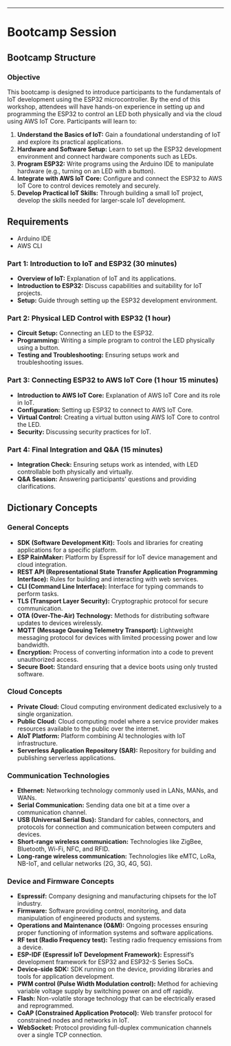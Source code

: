 

---

# Bootcamp Session

## Bootcamp Structure

### Objective

This bootcamp is designed to introduce participants to the fundamentals of IoT development using the ESP32 microcontroller. By the end of this workshop, attendees will have hands-on experience in setting up and programming the ESP32 to control an LED both physically and via the cloud using AWS IoT Core. Participants will learn to:

1. **Understand the Basics of IoT:** Gain a foundational understanding of IoT and explore its practical applications.
2. **Hardware and Software Setup:** Learn to set up the ESP32 development environment and connect hardware components such as LEDs.
3. **Program ESP32:** Write programs using the Arduino IDE to manipulate hardware (e.g., turning on an LED with a button).
4. **Integrate with AWS IoT Core:** Configure and connect the ESP32 to AWS IoT Core to control devices remotely and securely.
5. **Develop Practical IoT Skills:** Through building a small IoT project, develop the skills needed for larger-scale IoT development.

## Requirements

- Arduino IDE
- AWS CLI

### Part 1: Introduction to IoT and ESP32 (30 minutes)

- **Overview of IoT:** Explanation of IoT and its applications.
- **Introduction to ESP32:** Discuss capabilities and suitability for IoT projects.
- **Setup:** Guide through setting up the ESP32 development environment.

### Part 2: Physical LED Control with ESP32 (1 hour)

- **Circuit Setup:** Connecting an LED to the ESP32.
- **Programming:** Writing a simple program to control the LED physically using a button.
- **Testing and Troubleshooting:** Ensuring setups work and troubleshooting issues.

### Part 3: Connecting ESP32 to AWS IoT Core (1 hour 15 minutes)

- **Introduction to AWS IoT Core:** Explanation of AWS IoT Core and its role in IoT.
- **Configuration:** Setting up ESP32 to connect to AWS IoT Core.
- **Virtual Control:** Creating a virtual button using AWS IoT Core to control the LED.
- **Security:** Discussing security practices for IoT.

### Part 4: Final Integration and Q&A (15 minutes)

- **Integration Check:** Ensuring setups work as intended, with LED controllable both physically and virtually.
- **Q&A Session:** Answering participants' questions and providing clarifications.

## Dictionary Concepts

### General Concepts

- **SDK (Software Development Kit):** Tools and libraries for creating applications for a specific platform.
- **ESP RainMaker:** Platform by Espressif for IoT device management and cloud integration.
- **REST API (Representational State Transfer Application Programming Interface):** Rules for building and interacting with web services.
- **CLI (Command Line Interface):** Interface for typing commands to perform tasks.
- **TLS (Transport Layer Security):** Cryptographic protocol for secure communication.
- **OTA (Over-The-Air) Technology:** Methods for distributing software updates to devices wirelessly.
- **MQTT (Message Queuing Telemetry Transport):** Lightweight messaging protocol for devices with limited processing power and low bandwidth.
- **Encryption:** Process of converting information into a code to prevent unauthorized access.
- **Secure Boot:** Standard ensuring that a device boots using only trusted software.

### Cloud Concepts

- **Private Cloud:** Cloud computing environment dedicated exclusively to a single organization.
- **Public Cloud:** Cloud computing model where a service provider makes resources available to the public over the internet.
- **AIoT Platform:** Platform combining AI technologies with IoT infrastructure.
- **Serverless Application Repository (SAR):** Repository for building and publishing serverless applications.

### Communication Technologies

- **Ethernet:** Networking technology commonly used in LANs, MANs, and WANs.
- **Serial Communication:** Sending data one bit at a time over a communication channel.
- **USB (Universal Serial Bus):** Standard for cables, connectors, and protocols for connection and communication between computers and devices.
- **Short-range wireless communication:** Technologies like ZigBee, Bluetooth, Wi-Fi, NFC, and RFID.
- **Long-range wireless communication:** Technologies like eMTC, LoRa, NB-IoT, and cellular networks (2G, 3G, 4G, 5G).

### Device and Firmware Concepts

- **Espressif:** Company designing and manufacturing chipsets for the IoT industry.
- **Firmware:** Software providing control, monitoring, and data manipulation of engineered products and systems.
- **Operations and Maintenance (O&M):** Ongoing processes ensuring proper functioning of information systems and software applications.
- **RF test (Radio Frequency test):** Testing radio frequency emissions from a device.
- **ESP-IDF (Espressif IoT Development Framework):** Espressif’s development framework for ESP32 and ESP32-S Series SoCs.
- **Device-side SDK:** SDK running on the device, providing libraries and tools for application development.
- **PWM control (Pulse Width Modulation control):** Method for achieving variable voltage supply by switching power on and off rapidly.
- **Flash:** Non-volatile storage technology that can be electrically erased and reprogrammed.
- **CoAP (Constrained Application Protocol):** Web transfer protocol for constrained nodes and networks in IoT.
- **WebSocket:** Protocol providing full-duplex communication channels over a single TCP connection.


